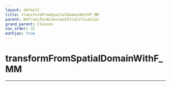 ```yaml
---
layout: default
title: transformFromSpatialDomainWithF_MM
parent: WVTransformConstantStratification
grand_parent: Classes
nav_order: 32
mathjax: true
---
```


#  transformFromSpatialDomainWithF_MM




---

